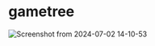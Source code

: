 # gametree

![Screenshot from 2024-07-02 14-10-53](https://github.com/evanderh/gametree/assets/3112477/3a6da338-0ec5-4a5a-a59f-08b523753388)
